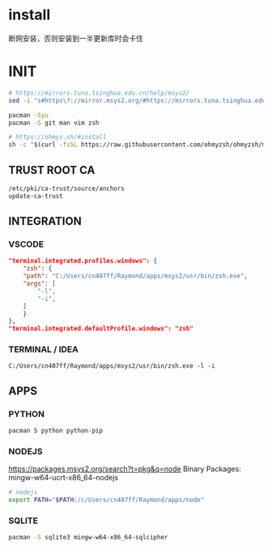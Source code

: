 # install

断网安装，否则安装到一半更新库时会卡住


# INIT

```sh
# https://mirrors.tuna.tsinghua.edu.cn/help/msys2/
sed -i "s#https\?://mirror.msys2.org/#https://mirrors.tuna.tsinghua.edu.cn/msys2/#g" /etc/pacman.d/mirrorlist*

pacman -Syu
pacman -S git man vim zsh

# https://ohmyz.sh/#install
sh -c "$(curl -fsSL https://raw.githubusercontent.com/ohmyzsh/ohmyzsh/master/tools/install.sh)"
```

## TRUST ROOT CA

```sh
/etc/pki/ca-trust/source/anchors
update-ca-trust
```

## INTEGRATION

### VSCODE

```json
"terminal.integrated.profiles.windows": {
    "zsh": {
    "path": "C:/Users/cn407ff/Raymond/apps/msys2/usr/bin/zsh.exe",
    "args": [
        "-l",
        "-i",
    ]
    }
},
"terminal.integrated.defaultProfile.windows": "zsh"
```

### TERMINAL / IDEA

```
C:/Users/cn407ff/Raymond/apps/msys2/usr/bin/zsh.exe -l -i
```

## APPS

### PYTHON

```sh
pacman S python python-pip
```

### NODEJS

https://packages.msys2.org/search?t=pkg&q=node
Binary Packages: mingw-w64-ucrt-x86_64-nodejs

```sh
# nodejs
export PATH="$PATH:/c/Users/cn407ff/Raymond/apps/node"
```

### SQLITE

```sh
pacman -S sqlite3 mingw-w64-x86_64-sqlcipher
```